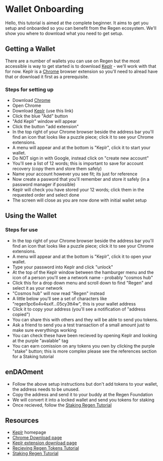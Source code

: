 # Wallet Onboarding
Hello, this tutorial is aimed at the complete beginner. It aims to get you setup and onboarded so you can benefit from the Regen ecosystem. We'll show you where to download what you need to get setup. 

## Getting a Wallet
There are a number of wallets you can use on Regen but the most accessible is way to get started is to download [Keplr](https://chrome.google.com/webstore/detail/keplr/dmkamcknogkgcdfhhbddcghachkejeap?hl=en) - we'll work with that for now. Keplr is a [Chrome](https://www.google.com/chrome/) browser extension so you'll need to alread have that or download it first as a prerequisite. 

### Steps for setting up
- Download [Chrome](https://www.google.com/chrome/)
- Open Chrome
- Download  [Keplr](https://chrome.google.com/webstore/detail/keplr/dmkamcknogkgcdfhhbddcghachkejeap?hl=en) (use this link)
- Click the blue "Add" button
- "Add Keplr" window will appear
- Click the button "add extension"
- In the top right of your Chrome browser beside the address bar you'll find an icon that looks like a puzzle piece; click it to see your Chrome extensions.
- A menu will appear and at the bottom is "Keplr", click it to start your wallet.
- Do NOT sign in with Google, instead click on "create new account"
- You'll see a list of 12 words; this is important to save for account recovery (copy them and store them safely)
- Name your account however you see fit; its just for reference
- Now create a pasword that you'll remember and store it safely (in a password manager if possible)
- Keplr will check you have stored your 12 words; click them in the requested order and select done
- The screen will close as you are now done with initial wallet setup


## Using the Wallet
### Steps for use
- In the top right of your Chrome browser beside the address bar you'll find an icon that looks like a puzzle piece; click it to see your Chrome extensions.
- A menu will appear and at the bottom is "Keplr", click it to open your wallet.
- Type your password into Keplr and click "unlock"
- At the top of the Keplr window between the hamburger menu and the icon of a person you'll see a network name - probably "cosmos hub"
- Click this for a drop down menu and scroll down to find "Regen" and select it as your network
- "Cosmos hub" will now read "Regen" instead
- A little below you'll see a set of characters like "regen1pc6x4v4sxlf...05cy3tt4w", this is your wallet address
- Click it to copy your address (you'll see a notification of "address copied")
- You can share this with others and they will be able to send you tokens. 
- Ask a friend to send you a test transaction of a small amount just to make sure everythings working
- You can check these have been recieved by opening Keplr and looking at the purple "avalable" tag
- You can earn comission on any tokens you own by clicking the purple "stake" button; this is more complex please see the references section for a Staking tutorial

## enDAOment 
- Follow the above setup instructions but don't add tokens to your wallet, the address needs to be unused.
- Copy the address and send it to your buddy at the Regen Foundation
- We will convert it into a locked wallet and send you tokens for staking
- Once recieved, follow the [Staking Regen Tutorial](https://regen-network.medium.com/staking-with-keplr-dc8cdfda0cc7)


## Resources
- [Keplr](https://www.keplr.app/) homepage
- [Chrome Download page](https://www.google.com/chrome/)
- [Keplr extension download page](https://chrome.google.com/webstore/detail/keplr/dmkamcknogkgcdfhhbddcghachkejeap?hl=en)
- [Recieving Regen Tokens Tutorial](https://medium.com/regen-network/mom-i-want-to-send-you-some-regen-tokens-9373d266c9a1)
- [Staking Regen Tutorial](https://regen-network.medium.com/staking-with-keplr-dc8cdfda0cc7)
